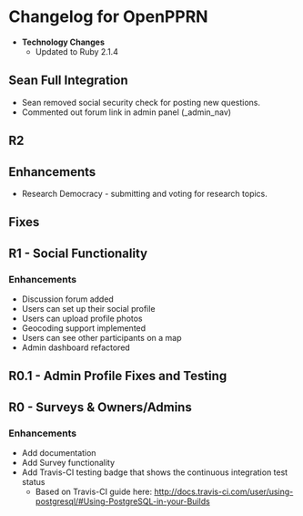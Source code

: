 # Changelog for OpenPPRN



- **Technology Changes**
  - Updated to Ruby 2.1.4


## Sean Full Integration
- Sean removed social security check for posting new questions.
- Commented out forum link in admin panel (_admin_nav)



## R2

## Enhancements
- Research Democracy - submitting and voting for research topics.

## Fixes

## R1 - Social Functionality
### Enhancements
- Discussion forum added
- Users can set up their social profile
- Users can upload profile photos
- Geocoding support implemented
- Users can see other participants on a map
- Admin dashboard refactored

## R0.1 - Admin Profile Fixes and Testing

## R0 - Surveys & Owners/Admins

### Enhancements
- Add documentation
- Add Survey functionality
- Add Travis-CI testing badge that shows the continuous integration test status
  - Based on Travis-CI guide here: http://docs.travis-ci.com/user/using-postgresql/#Using-PostgreSQL-in-your-Builds

